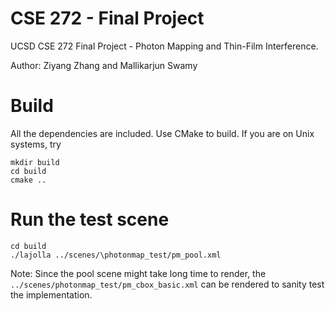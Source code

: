 # CSE 272 - Final Project
UCSD CSE 272 Final Project - Photon Mapping and Thin-Film Interference.

Author: Ziyang Zhang and Mallikarjun Swamy

# Build
All the dependencies are included. Use CMake to build.
If you are on Unix systems, try
```
mkdir build
cd build
cmake ..
```

# Run the test scene
```
cd build
./lajolla ../scenes/\photonmap_test/pm_pool.xml
```

Note: Since the pool scene might take long time to render, the `../scenes/photonmap_test/pm_cbox_basic.xml`
can be rendered to sanity test the implementation.

